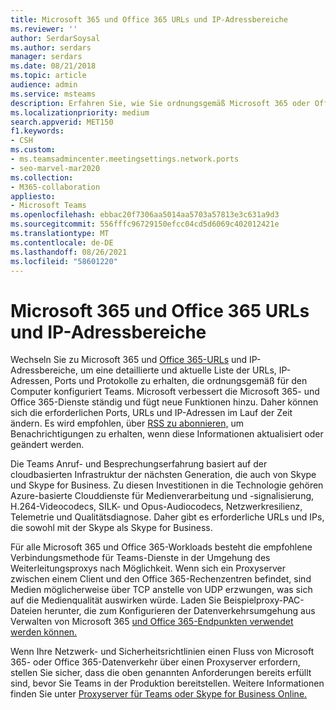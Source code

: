 ```yaml
---
title: Microsoft 365 und Office 365 URLs und IP-Adressbereiche
ms.reviewer: ''
author: SerdarSoysal
ms.author: serdars
manager: serdars
ms.date: 08/21/2018
ms.topic: article
audience: admin
ms.service: msteams
description: Erfahren Sie, wie Sie ordnungsgemäß Microsoft 365 oder Office 365 URLs und IP-Adressbereiche konfigurieren und den Weiterleitungsproxy nach Möglichkeit für Verbindungen mit dem Microsoft Teams umgehen.
ms.localizationpriority: medium
search.appverid: MET150
f1.keywords:
- CSH
ms.custom:
- ms.teamsadmincenter.meetingsettings.network.ports
- seo-marvel-mar2020
ms.collection:
- M365-collaboration
appliesto:
- Microsoft Teams
ms.openlocfilehash: ebbac20f7306aa5014aa5703a57813e3c631a9d3
ms.sourcegitcommit: 556fffc96729150efcc04cd5d6069c402012421e
ms.translationtype: MT
ms.contentlocale: de-DE
ms.lasthandoff: 08/26/2021
ms.locfileid: "58601220"
---
```

# <a name="microsoft-365-and-office-365-urls-and-ip-address-ranges"></a>Microsoft 365 und Office 365 URLs und IP-Adressbereiche

Wechseln Sie zu Microsoft 365 und [Office 365-URLs](/office365/enterprise/urls-and-ip-address-ranges#skype-for-business-online-and-microsoft-teams) und IP-Adressbereiche, um eine detaillierte und aktuelle Liste der URLs, IP-Adressen, Ports und Protokolle zu erhalten, die ordnungsgemäß für den Computer konfiguriert Teams. Microsoft verbessert die Microsoft 365- und Office 365-Dienste ständig und fügt neue Funktionen hinzu. Daher können sich die erforderlichen Ports, URLs und IP-Adressen im Lauf der Zeit ändern. Es wird empfohlen, über [RSS zu abonnieren,](/office365/enterprise/urls-and-ip-address-ranges#skype-for-business-online-and-microsoft-teams) um Benachrichtigungen zu erhalten, wenn diese Informationen aktualisiert oder geändert werden.

Die Teams Anruf- und Besprechungserfahrung basiert auf der cloudbasierten Infrastruktur der nächsten Generation, die auch von Skype und Skype for Business. Zu diesen Investitionen in die Technologie gehören Azure-basierte Clouddienste für Medienverarbeitung und -signalisierung, H.264-Videocodecs, SILK- und Opus-Audiocodecs, Netzwerkresilienz, Telemetrie und Qualitätsdiagnose. Daher gibt es erforderliche URLs und IPs, die sowohl mit der Skype als Skype for Business.

Für alle Microsoft 365 und Office 365-Workloads besteht die empfohlene Verbindungsmethode für Teams-Dienste in der Umgehung des Weiterleitungsproxys nach Möglichkeit. Wenn sich ein Proxyserver zwischen einem Client und den Office 365-Rechenzentren befindet, sind Medien möglicherweise über TCP anstelle von UDP erzwungen, was sich auf die Medienqualität auswirken würde. Laden Sie Beispielproxy-PAC-Dateien herunter, die zum Konfigurieren der Datenverkehrsumgehung aus Verwalten von Microsoft 365 [und Office 365-Endpunkten verwendet werden können.](/office365/enterprise/managing-office-365-endpoints)

Wenn Ihre Netzwerk- und Sicherheitsrichtlinien einen Fluss von Microsoft 365- oder Office 365-Datenverkehr über einen Proxyserver erfordern, stellen Sie sicher, dass die oben genannten Anforderungen bereits erfüllt sind, bevor Sie Teams in der Produktion bereitstellen. Weitere Informationen finden Sie unter [Proxyserver für Teams oder Skype for Business Online.](proxy-servers-for-skype-for-business-online.md)